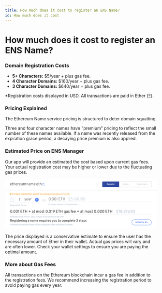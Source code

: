 ```yaml
---
title: How much does it cost to register an ENS Name?
id: How much does it cost
---
```


# How much does it cost to register an ENS Name?

### Domain Registration Costs

* **5+ Characters:** $5/year + plus gas fee.
* **4 Character Domains:** $160/year + plus gas fee.
* **3 Character Domains:** $640/year + plus gas fee.

*Registration costs displayed in USD. All transactions are paid in Ether (Ξ).

### Pricing Explained

The Ethereum Name service pricing is structured to deter domain squatting.

Three and four character names have "premium" pricing to reflect the small number of these names available. If a name was recently released from the expiration grace period, a decaying price premium is also applied.

### Estimated Price on ENS Manager

Our app will provide an estimated the cost based upon current gas fees. Your actual registration cost may be higher or lower due to the fluctuating gas prices.


![Total = (Yearly Registration Cost \* Years) + Gas.](img/register-costs-1.png "Total = (Yearly Registration Cost \* Years) + Gas.")


The price displayed is a conservative estimate to ensure the user has the necessary amount of Ether in their wallet. Actual gas prices will vary and are often lower. Check your wallet settings to ensure you are paying the optimal amount.

### More about Gas Fees

All transactions on the Ethereum blockchain incur a gas fee in addition to the registration fees. We recommend increasing the registration period to avoid paying gas every year.

